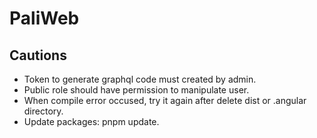 # PaliWeb

## Cautions

- Token to generate graphql code must created by admin.
- Public role should have permission to manipulate user.
- When compile error occused, try it again after delete dist or .angular directory.
- Update packages: pnpm update.
